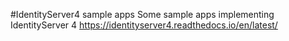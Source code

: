 #IdentityServer4 sample apps
Some sample apps implementing IdentityServer 4
https://identityserver4.readthedocs.io/en/latest/